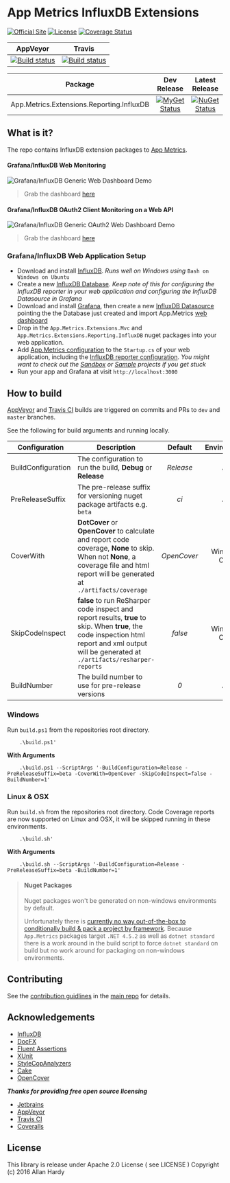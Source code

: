 # App Metrics InfluxDB Extensions

[![Official Site](https://img.shields.io/badge/site-appmetrics-blue.svg)](https://alhardy.github.io/app-metrics-docs/getting-started/intro.html) [![License](https://img.shields.io/badge/License-Apache%202.0-blue.svg)](https://opensource.org/licenses/Apache-2.0) [![Coverage Status](https://coveralls.io/repos/github/alhardy/AppMetrics.Extensions.InfluxDB/badge.svg?branch=master)](https://coveralls.io/github/alhardy/AppMetrics.Extensions.InfluxDB?branch=master)

|AppVeyor|Travis|
|:--------:|:--------:|
|[![Build status](https://ci.appveyor.com/api/projects/status/cdda6bfu3bput7h3?svg=true)](https://ci.appveyor.com/project/alhardy/appmetrics-extensions-influxdb/branch/master)|[![Build status](https://travis-ci.org/alhardy/AppMetrics.Extensions.InfluxDB.svg?branch=master)](https://travis-ci.org/alhardy/AppMetrics.Extensions.InfluxDB?branch=master)|

|Package|Dev Release|Latest Release|
|------|:--------:|:--------:|
|App.Metrics.Extensions.Reporting.InfluxDB|[![MyGet Status](https://img.shields.io/myget/alhardy/v/App.Metrics.Extensions.Reporting.InfluxDB.svg)](https://www.myget.org/feed/alhardy/package/nuget/App.Metrics.Extensions.Reporting.InfluxDB)|[![NuGet Status](https://img.shields.io/nuget/v/App.Metrics.Extensions.Reporting.InfluxDB.svg)](https://www.nuget.org/packages/App.Metrics.Extensions.Reporting.InfluxDB/)

## What is it?

The repo contains InfluxDB extension packages to [App Metrics](https://github.com/alhardy/AppMetrics).

#### Grafana/InfluxDB Web Monitoring

![Grafana/InfluxDB Generic Web Dashboard Demo](https://github.com/alhardy/AppMetrics.DocFx/blob/master/images/generic_grafana_dashboard_demo.gif)

> Grab the dashboard [here](https://github.com/alhardy/AppMetrics.Extensions.InfluxDB/blob/dev/visualization/grafana-dashbaords/App.Metrics.Sandbox-InfluxDB-GenericWeb.json)

#### Grafana/InfluxDB OAuth2 Client Monitoring on a Web API

![Grafana/InfluxDB Generic OAuth2 Web Dashboard Demo](https://github.com/alhardy/AppMetrics.DocFx/blob/master/images/generic_grafana_oauth2_dashboard_demo.gif)

> Grab the dashboard [here](https://github.com/alhardy/AppMetrics.Extensions.InfluxDB/blob/dev/visualization/grafana-dashbaords/App.Metrics.Sandbox-InfluxDB-GenericWebOAuth2.json)

### Grafana/InfluxDB Web Application Setup

- Download and install [InfluxDB](https://docs.influxdata.com/influxdb/v1.2/introduction/installation/). *Runs well on Windows using* `Bash on Windows on Ubuntu`
- Create a new [InfluxDB Database](https://docs.influxdata.com/influxdb/v1.2/introduction/getting_started/). *Keep note of this for configuring the InfluxDB reporter in your web application and configuring the InfluxDB Datasource in Grafana*
- Download and install [Grafana](https://grafana.com/grafana/download), then create a new [InfluxDB Datasource](http://docs.grafana.org/features/datasources/influxdb/)  pointing the the Database just created and import App.Metrics [web dashboard](https://github.com/alhardy/AppMetrics.Extensions.InfluxDB/blob/dev/visualization/grafana-dashbaords/App.Metrics.Sandbox-InfluxDB-GenericWeb.json)
- Drop in the `App.Metrics.Extensions.Mvc` and `App.Metrics.Extensions.Reporting.InfluxDB` nuget packages into your web application. 
- Add [App.Metrics configuration](https://alhardy.github.io/app-metrics-docs/getting-started/fundamentals/middleware-configuration.html) to the `Startup.cs` of your web application, including the [InfluxDB reporter configuration](https://alhardy.github.io/app-metrics-docs/getting-started/reporting/index.html#influxdb-reporter). *You might want to check out the [Sandbox](https://github.com/alhardy/AppMetrics/tree/1.0.0/sandbox/App.Metrics.Sandbox) or [Sample](https://github.com/alhardy/AppMetrics.Samples) projects if you get stuck*
- Run your app and Grafana at visit `http://localhost:3000`

## How to build

[AppVeyor](https://ci.appveyor.com/project/alhardy/appmetrics-extensions-influxdb/branch/master) and [Travis CI](https://travis-ci.org/alhardy/AppMetrics.Extensions.InfluxDB) builds are triggered on commits and PRs to `dev` and `master` branches.

See the following for build arguments and running locally.

|Configuration|Description|Default|Environment|Required|
|------|--------|:--------:|:--------:|:--------:|
|BuildConfiguration|The configuration to run the build, **Debug** or **Release** |*Release*|All|Optional|
|PreReleaseSuffix|The pre-release suffix for versioning nuget package artifacts e.g. `beta`|*ci*|All|Optional|
|CoverWith|**DotCover** or **OpenCover** to calculate and report code coverage, **None** to skip. When not **None**, a coverage file and html report will be generated at `./artifacts/coverage`|*OpenCover*|Windows Only|Optional|
|SkipCodeInspect|**false** to run ReSharper code inspect and report results, **true** to skip. When **true**, the code inspection html report and xml output will be generated at `./artifacts/resharper-reports`|*false*|Windows Only|Optional|
|BuildNumber|The build number to use for pre-release versions|*0*|All|Optional|


### Windows

Run `build.ps1` from the repositories root directory.

```
	.\build.ps1'
```

**With Arguments**

```
	.\build.ps1 --ScriptArgs '-BuildConfiguration=Release -PreReleaseSuffix=beta -CoverWith=OpenCover -SkipCodeInspect=false -BuildNumber=1'
```

### Linux & OSX

Run `build.sh` from the repositories root directory. Code Coverage reports are now supported on Linux and OSX, it will be skipped running in these environments.

```
	.\build.sh'
```

**With Arguments**

```
	.\build.sh --ScriptArgs '-BuildConfiguration=Release -PreReleaseSuffix=beta -BuildNumber=1'
```

> #### Nuget Packages
> Nuget packages won't be generated on non-windows environments by default.
> 
> Unfortunately there is [currently no way out-of-the-box to conditionally build & pack a project by framework](https://github.com/dotnet/roslyn-project-system/issues/1586#issuecomment-280978851). Because `App.Metrics` packages target `.NET 4.5.2` as well as `dotnet standard` there is a work around in the build script to force `dotnet standard` on build but no work around for packaging on non-windows environments. 

## Contributing

See the [contribution guidlines](https://github.com/alhardy/AppMetrics/blob/master/CONTRIBUTING.md) in the [main repo](https://github.com/alhardy/AppMetrics) for details.

## Acknowledgements

* [InfluxDB](https://www.influxdata.com/time-series-platform/influxdb/)
* [DocFX](https://dotnet.github.io/docfx/)
* [Fluent Assertions](http://www.fluentassertions.com/)
* [XUnit](https://xunit.github.io/)
* [StyleCopAnalyzers](https://github.com/DotNetAnalyzers/StyleCopAnalyzers)
* [Cake](https://github.com/cake-build/cake)
* [OpenCover](https://github.com/OpenCover/opencover)

***Thanks for providing free open source licensing***

* [Jetbrains](https://www.jetbrains.com/dotnet/) 
* [AppVeyor](https://www.appveyor.com/)
* [Travis CI](https://travis-ci.org/)
* [Coveralls](https://coveralls.io/)

## License

This library is release under Apache 2.0 License ( see LICENSE ) Copyright (c) 2016 Allan Hardy
